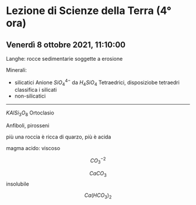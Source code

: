 # Lezione di Scienze della Terra (4° ora) 
## Venerdì 8 ottobre 2021, 11:10:00

Langhe: rocce sedimentarie soggette a erosione

Minerali:
* silicatici
Anione $SiO_4^{4-}$ da $H_4SiO_4$
Tetraedrici, disposiziobe tetraedri classifica i silicati
* non-silicatici



---
$KAlSi_3O_8$ Ortoclasio

Anfiboli, pirosseni


più una roccia è ricca di quarzo, più è acida

magma acido: viscoso

$$
CO^{-2}_3
$$

$$
CaCO_3
$$
insolubile

$$
Ca(HCO_3)_2
$$
<!--stackedit_data:
eyJoaXN0b3J5IjpbLTE0NTgxODE1ODQsMTU2Mzg2NDEyLC0xMz
kzNDg2NjM5XX0=
-->